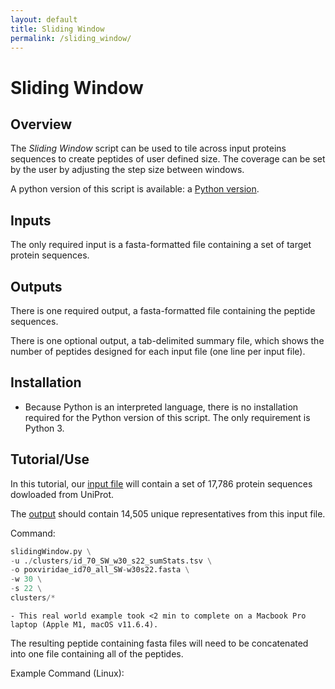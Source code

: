 ```yaml
---
layout: default
title: Sliding Window
permalink: /sliding_window/
---
```

# Sliding Window

## Overview

The *Sliding Window* script can be used to tile across input proteins sequences to create peptides of user defined size. The coverage can be set by the user by adjusting the step size between windows.

A python version of this script is available: a [Python version](https://github.com/LadnerLab/Library-Design/blob/master/slidingWindow/python/slidingWindow.py).

## Inputs

The only required input is a fasta-formatted file containing a set of target protein sequences.

## Outputs

There is one required output, a fasta-formatted file containing the peptide sequences. 

There is one optional output, a tab-delimited summary file, which shows the number of peptides designed for each input file (one line per input file).

## Installation

- Because Python is an interpreted language, there is no installation required for the Python version of this script. The only requirement is Python 3. 

## Tutorial/Use

In this tutorial, our [input file](https://github.com/LadnerLab/Library-Design/blob/master/examples/poxviridae_unaligned_min30AA.fasta) will contain a set of 17,786 protein sequences dowloaded from UniProt. 

The [output](https://github.com/LadnerLab/Library-Design/blob/master/examples/expectedOutputs/onehundredreps/poxviridae_unaligned_min30AA_100rep.fasta) should contain 14,505 unique representatives from this input file.

Command:
```SW_SC.py
slidingWindow.py \
-u ./clusters/id_70_SW_w30_s22_sumStats.tsv \
-o poxviridae_id70_all_SW-w30s22.fasta \
-w 30 \
-s 22 \
clusters/* 
```

    - This real world example took <2 min to complete on a Macbook Pro laptop (Apple M1, macOS v11.6.4).

The resulting peptide containing fasta files will need to be concatenated into one file containing all of the peptides.

Example Command (Linux):
```cat *.fasta > poxviridae_id70_all_SW-w30s22.fasta 
```